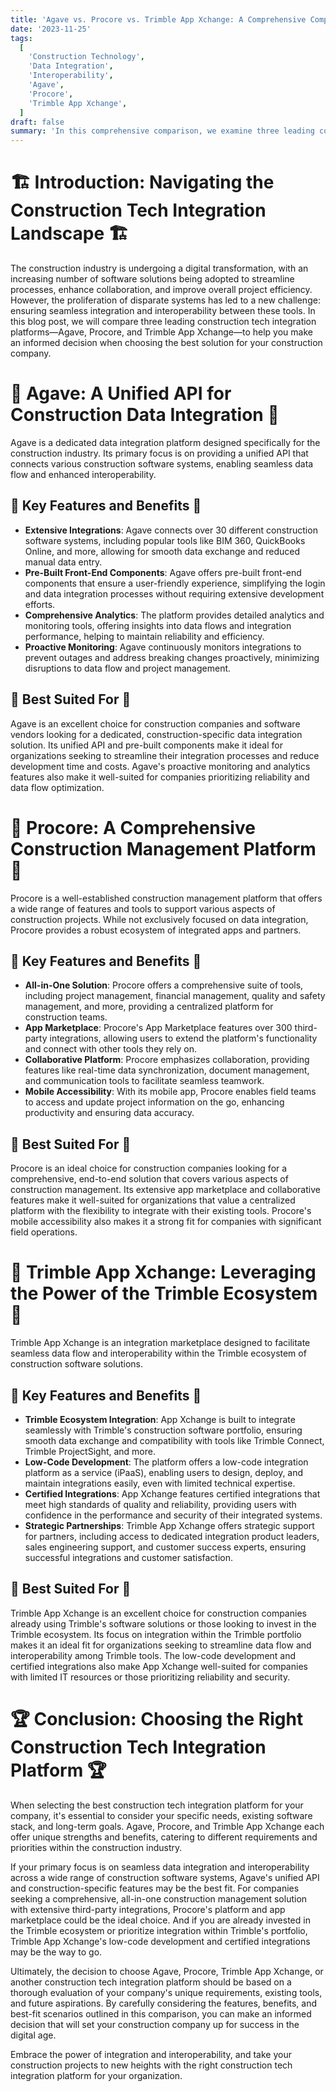 ```yaml
---
title: 'Agave vs. Procore vs. Trimble App Xchange: A Comprehensive Comparison of Construction Tech Integration Platforms'
date: '2023-11-25'
tags:
  [
    'Construction Technology',
    'Data Integration',
    'Interoperability',
    'Agave',
    'Procore',
    'Trimble App Xchange',
  ]
draft: false
summary: 'In this comprehensive comparison, we examine three leading construction tech integration platforms: Agave, Procore, and Trimble App Xchange. Discover the unique features, strengths, and benefits of each platform, and gain insights into which solution best fits your construction companys specific needs and requirements.'
---
```


# 🏗️ Introduction: Navigating the Construction Tech Integration Landscape 🏗️

The construction industry is undergoing a digital transformation, with an increasing number of software solutions being adopted to streamline processes, enhance collaboration, and improve overall project efficiency. However, the proliferation of disparate systems has led to a new challenge: ensuring seamless integration and interoperability between these tools. In this blog post, we will compare three leading construction tech integration platforms—Agave, Procore, and Trimble App Xchange—to help you make an informed decision when choosing the best solution for your construction company.

# 🌉 Agave: A Unified API for Construction Data Integration 🌉

Agave is a dedicated data integration platform designed specifically for the construction industry. Its primary focus is on providing a unified API that connects various construction software systems, enabling seamless data flow and enhanced interoperability.

## 🔑 Key Features and Benefits 🔑

- **Extensive Integrations**: Agave connects over 30 different construction software systems, including popular tools like BIM 360, QuickBooks Online, and more, allowing for smooth data exchange and reduced manual data entry.
- **Pre-Built Front-End Components**: Agave offers pre-built front-end components that ensure a user-friendly experience, simplifying the login and data integration processes without requiring extensive development efforts.
- **Comprehensive Analytics**: The platform provides detailed analytics and monitoring tools, offering insights into data flows and integration performance, helping to maintain reliability and efficiency.
- **Proactive Monitoring**: Agave continuously monitors integrations to prevent outages and address breaking changes proactively, minimizing disruptions to data flow and project management.

## 🎯 Best Suited For 🎯

Agave is an excellent choice for construction companies and software vendors looking for a dedicated, construction-specific data integration solution. Its unified API and pre-built components make it ideal for organizations seeking to streamline their integration processes and reduce development time and costs. Agave's proactive monitoring and analytics features also make it well-suited for companies prioritizing reliability and data flow optimization.

# 🏰 Procore: A Comprehensive Construction Management Platform 🏰

Procore is a well-established construction management platform that offers a wide range of features and tools to support various aspects of construction projects. While not exclusively focused on data integration, Procore provides a robust ecosystem of integrated apps and partners.

## 🔑 Key Features and Benefits 🔑

- **All-in-One Solution**: Procore offers a comprehensive suite of tools, including project management, financial management, quality and safety management, and more, providing a centralized platform for construction teams.
- **App Marketplace**: Procore's App Marketplace features over 300 third-party integrations, allowing users to extend the platform's functionality and connect with other tools they rely on.
- **Collaborative Platform**: Procore emphasizes collaboration, providing features like real-time data synchronization, document management, and communication tools to facilitate seamless teamwork.
- **Mobile Accessibility**: With its mobile app, Procore enables field teams to access and update project information on the go, enhancing productivity and ensuring data accuracy.

## 🎯 Best Suited For 🎯

Procore is an ideal choice for construction companies looking for a comprehensive, end-to-end solution that covers various aspects of construction management. Its extensive app marketplace and collaborative features make it well-suited for organizations that value a centralized platform with the flexibility to integrate with their existing tools. Procore's mobile accessibility also makes it a strong fit for companies with significant field operations.

# 🔧 Trimble App Xchange: Leveraging the Power of the Trimble Ecosystem 🔧

Trimble App Xchange is an integration marketplace designed to facilitate seamless data flow and interoperability within the Trimble ecosystem of construction software solutions.

## 🔑 Key Features and Benefits 🔑

- **Trimble Ecosystem Integration**: App Xchange is built to integrate seamlessly with Trimble's construction software portfolio, ensuring smooth data exchange and compatibility with tools like Trimble Connect, Trimble ProjectSight, and more.
- **Low-Code Development**: The platform offers a low-code integration platform as a service (iPaaS), enabling users to design, deploy, and maintain integrations easily, even with limited technical expertise.
- **Certified Integrations**: App Xchange features certified integrations that meet high standards of quality and reliability, providing users with confidence in the performance and security of their integrated systems.
- **Strategic Partnerships**: Trimble App Xchange offers strategic support for partners, including access to dedicated integration product leaders, sales engineering support, and customer success experts, ensuring successful integrations and customer satisfaction.

## 🎯 Best Suited For 🎯

Trimble App Xchange is an excellent choice for construction companies already using Trimble's software solutions or those looking to invest in the Trimble ecosystem. Its focus on integration within the Trimble portfolio makes it an ideal fit for organizations seeking to streamline data flow and interoperability among Trimble tools. The low-code development and certified integrations also make App Xchange well-suited for companies with limited IT resources or those prioritizing reliability and security.

# 🏆 Conclusion: Choosing the Right Construction Tech Integration Platform 🏆

When selecting the best construction tech integration platform for your company, it's essential to consider your specific needs, existing software stack, and long-term goals. Agave, Procore, and Trimble App Xchange each offer unique strengths and benefits, catering to different requirements and priorities within the construction industry.

If your primary focus is on seamless data integration and interoperability across a wide range of construction software systems, Agave's unified API and construction-specific features may be the best fit. For companies seeking a comprehensive, all-in-one construction management solution with extensive third-party integrations, Procore's platform and app marketplace could be the ideal choice. And if you are already invested in the Trimble ecosystem or prioritize integration within Trimble's portfolio, Trimble App Xchange's low-code development and certified integrations may be the way to go.

Ultimately, the decision to choose Agave, Procore, Trimble App Xchange, or another construction tech integration platform should be based on a thorough evaluation of your company's unique requirements, existing tools, and future aspirations. By carefully considering the features, benefits, and best-fit scenarios outlined in this comparison, you can make an informed decision that will set your construction company up for success in the digital age.

Embrace the power of integration and interoperability, and take your construction projects to new heights with the right construction tech integration platform for your organization.
